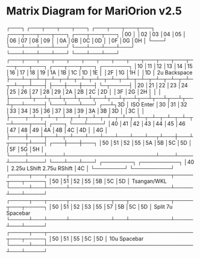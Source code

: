 # Matrix Diagram for MariOrion v2.5

┌───┐   ┌───┬───┬───┬───┐ ┌───┬───┬───┬───┐ ┌───┬───┬───┬───┐ ┌───┬───┬───┐
│00 │   │02 │03 │04 │05 │ │06 │07 │08 │09 │ │0A │0B │0C │0D │ │0F │0G │0H │
└───┘   └───┴───┴───┴───┘ └───┴───┴───┴───┘ └───┴───┴───┴───┘ └───┴───┴───┘
┌───┬───┬───┬───┬───┬───┬───┬───┬───┬───┬───┬───┬───┬───┬───┐ ┌───┬───┬───┐     ┌───────┐
│10 │11 │12 │13 │14 │15 │16 │17 │18 │19 │1A │1B │1C │1D │1E │ │2F │1G │1H │     │1D     │ 2u Backspace
├───┴─┬─┴─┬─┴─┬─┴─┬─┴─┬─┴─┬─┴─┬─┴─┬─┴─┬─┴─┬─┴─┬─┴─┬─┴─┬─┴───┤ ├───┼───┼───┤     └─┬─────┤
│20   │21 │22 │23 │24 │25 │26 │27 │28 │29 │2A │2B │2C │2D   │ │3F │2G │2H │       │     │
├─────┴┬──┴┬──┴┬──┴┬──┴┬──┴┬──┴┬──┴┬──┴┬──┴┬──┴┬──┴┬──┴─────┤ └───┴───┴───┘    ┌──┴┐3D  │ ISO Enter
│30    │31 │32 │33 │34 │35 │36 │37 │38 │39 │3A │3B │3D      │                  │3C │    │
├────┬─┴─┬─┴─┬─┴─┬─┴─┬─┴─┬─┴─┬─┴─┬─┴─┬─┴─┬─┴─┬─┴─┬─┴────┬───┤     ┌───┐        └───┴────┘
│40  │41 │42 │43 │44 │45 │46 │47 │48 │49 │4A │4B │4C    │4D │     │4G │
├────┼───┴┬──┴─┬─┴───┴───┴───┴───┴───┴──┬┴───┼───┴┬────┬┴───┤ ┌───┼───┼───┐
│50  │51  │52  │55                      │5A  │5B  │5C  │5D  │ │5F │5G │5H │
└────┴────┴────┴────────────────────────┴────┴────┴────┴────┘ └───┴───┴───┘
┌────────┐                                       ┌──────────┐
│40      │ 2.25u LShift             2.75u RShift │4C        │
└────────┘                                       └──────────┘
┌─────┬───┬─────┬───────────────────────────┬─────┬───┬─────┐
│50   │51 │52   │55                         │5B   │5C │5D   │ Tsangan/WKL
└─────┴───┴─────┴───────────────────────────┴─────┴───┴─────┘
┌─────┬───┬─────┬───────────┬───┬───────────┬─────┬───┬─────┐
│50   │51 │52   │53         │55 │57         │5B   │5C │5D   │ Split 7u Spacebar
└─────┴───┴─────┴───────────┴───┴───────────┴─────┴───┴─────┘
┌─────┬───┬───────────────────────────────────────┬───┬─────┐
│50   │51 │55                                     │5C │5D   │ 10u Spacebar
└─────┴───┴───────────────────────────────────────┴───┴─────┘